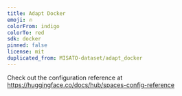 ```yaml
---
title: Adapt Docker
emoji: 🔥
colorFrom: indigo
colorTo: red
sdk: docker
pinned: false
license: mit
duplicated_from: MISATO-dataset/adapt_docker
---
```


Check out the configuration reference at https://huggingface.co/docs/hub/spaces-config-reference
